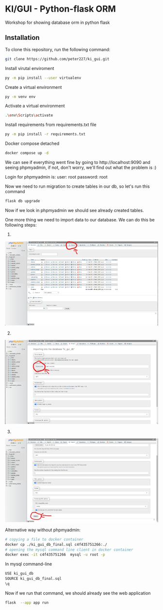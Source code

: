 # KI/GUI - Python-flask ORM
Workshop for showing database orm in python flask
## Installation
To clone this repository, run the following command:
```bash
git clone https://github.com/peter227/ki_gui.git
```
Install virutal enviroment
```bash
py -m pip install --user virtualenv
```
Create a virtual environment
```bash
py -m venv env
```
Activate a virtual environment
```bash
.\env\Scripts\activate
```
Install requirements from requirements.txt file
```bash
py -m pip install -r requirements.txt
```
Docker compose detached
```bash
docker compose up -d
```
We can see if everything went fine by going to http://localhost:9090 and seeing phpmyadmin, if not, don't worry, we'll find out what the problem is :)

Login for phpmyadmin is:
user: root
password: root

Now we need to run migration to create tables in our db, so let's run this command
```bash
flask db upgrade
```
Now if we look in phpmyadmin we should see already created tables.

One more thing we need to import data to our database. We can do this be following steps:

1.
![Alt text](https://github.com/peter227/ki_gui/blob/main/phpmyadmin_1.png)

2.
![Alt text](https://github.com/peter227/ki_gui/blob/main/phpmyadmin_2.png)

3.
![Alt text](https://github.com/peter227/ki_gui/blob/main/phpmyadmin_3.png)

Alternative way without phpmyadmin:
```bash
# copying a file to docker container
docker cp ./ki_gui_db_final.sql c4f435751266:./
# opening the mysql command line client in docker container
docker exec -it c4f435751266  mysql -u root -p
```

In mysql command-line
```bash
USE ki_gui_db
SOURCE ki_gui_db_final.sql
\q
```


Now if we run that command, we should already see the web application
```bash
flask  --app app run
```
